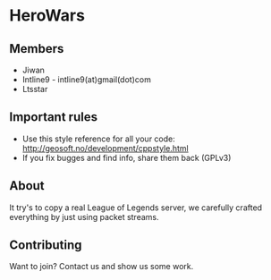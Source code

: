 HeroWars
==================
Members
-------
* Jiwan
* Intline9 - intline9(at)gmail(dot)com
* Ltsstar

Important rules
---------
* Use this style reference for all your code: http://geosoft.no/development/cppstyle.html
* If you fix bugges and find info, share them back (GPLv3)

About
------
It try's to copy a real League of Legends server, we carefully crafted everything by just using packet streams.

Contributing
------------
Want to join? Contact us and show us some work.